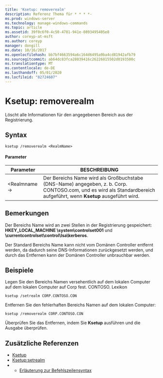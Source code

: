 ```yaml
---
title: 'Ksetup: removerealm'
description: Referenz Thema für * * * *-
ms.prod: windows-server
ms.technology: manage-windows-commands
ms.topic: article
ms.assetid: 39f0c6f0-4c50-4781-941e-0893495405e8
author: coreyp-at-msft
ms.author: coreyp
manager: dongill
ms.date: 10/16/2017
ms.openlocfilehash: bb7bf4663594a6c164d6495a9ba4cd81942afb79
ms.sourcegitcommit: ab64dc83fca28039416c26226815502d0193500c
ms.translationtype: MT
ms.contentlocale: de-DE
ms.lasthandoff: 05/01/2020
ms.locfileid: "82724607"
---
```

# <a name="ksetupremoverealm"></a>Ksetup: removerealm



Löscht alle Informationen für den angegebenen Bereich aus der Registrierung.

## <a name="syntax"></a>Syntax

```
ksetup /removerealm <RealmName>
```

#### <a name="parameters"></a>Parameter

|Parameter|BESCHREIBUNG|
|---------|-----------|
|\<Realmname->|Der Bereichs Name wird als Großbuchstabe (DNS-Name) angegeben, z. b. Corp. CONTOSO.com, und es wird als Standardbereich aufgeführt, wenn **Ksetup** ausgeführt wird.|

## <a name="remarks"></a>Bemerkungen

Der Bereichs Name wird an zwei Stellen in der Registrierung gespeichert: **HKEY_LOCAL_MACHINE \system\controlset001** und **\currentcontrolset\control\lsa\kerberos**.

Der Standard Bereichs Name kann nicht vom Domänen Controller entfernt werden, da dadurch seine DNS-Informationen zurückgesetzt werden, und durch das Entfernen kann der Domänen Controller unbrauchbar werden.

## <a name="examples"></a>Beispiele

Legen Sie den Bereichs Namen versehentlich auf dem lokalen Computer auf dem lokalen Computer auf Corp fest. CONTOSO. Lexikon
```
ksetup /setrealm CORP.CONTOSO.CON
```
Entfernen Sie den fehlerhaften Bereichs Namen auf dem lokalen Computer:
```
ksetup /removerealm CORP.CONTOSO.CON
```
Überprüfen Sie das Entfernen, indem Sie **Ksetup** ausführen und die Ausgabe überprüfen.

## <a name="additional-references"></a>Zusätzliche Referenzen

-   [Ksetup](ksetup.md)
-   [Ksetup:setrealm](ksetup-setrealm.md)
-   - [Erläuterung zur Befehlszeilensyntax](command-line-syntax-key.md)